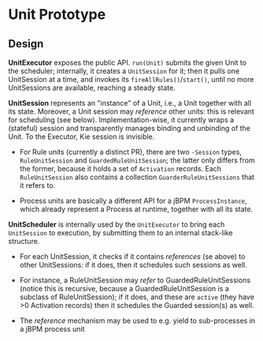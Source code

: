 # Unit Prototype

## Design

**UnitExecutor** exposes the public API. `run(Unit)` submits the given Unit to the scheduler; internally, it creates a `UnitSession` for it; then it pulls one UnitSession at a time, and invokes its `fireAllRules()`/`start()`, until no more UnitSessions are available, reaching a steady state.  

**UnitSession** represents an "instance" of a Unit, i.e., a Unit together with all its state. Moreover, a Unit session may *reference* other units: this is relevant for scheduling (see below). Implementation-wise, it currently wraps a (stateful) session and transparently manages binding and unbinding of the Unit. To the Executor, Kie session is invisible.

- For Rule units (currently a distinct PR), there are two `-Session` types, `RuleUnitSession` and `GuardedRuleUnitSession`; the latter only differs from the former, because it holds a set of `Activation` records. Each `RuleUnitSession` also contains a collection `GuarderRuleUnitSessions` that it refers to.

- Process units are basically a different API for a jBPM `ProcessInstance`, which already represent a Process at runtime, together with all its state.

**UnitScheduler** is internally used by the `UnitExecutor` to bring each `UnitSession` to execution, by submitting them to an internal stack-like structure. 

- For each UnitSession, it checks if it contains *references* (se above) to other UnitSessions: if it does, then it schedules such sessions as well.

 - For instance, a RuleUnitSession may *refer* to GuardedRuleUnitSessions (notice this is recursive, because a GuardedRuleUnitSession is a subclass of RuleUnitSession); if it does, and these are `active` (they have >0 Activation records) then it schedules the Guarded session(s) as well. 

- The *reference* mechanism may be used to e.g. yield to sub-processes in a jBPM process unit

